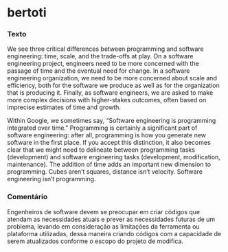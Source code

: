# bertoti
### Texto
We see three critical differences between programming and software engineering: time, scale, and the trade-offs at play. On a software engineering project, engineers need to be more concerned with the passage of time and the eventual need for change. In a software engineering organization, we need to be more concerned about scale and efficiency, both for the software we produce as well as for the organization that is producing it. Finally, as software engineers, we are asked to make more complex decisions with higher-stakes outcomes, often based on imprecise estimates of time and growth.

Within Google, we sometimes say, “Software engineering is programming integrated over time.” Programming is certainly a significant part of software engineering: after all, programming is how you generate new software in the first place. If you accept this distinction, it also becomes clear that we might need to delineate between programming tasks (development) and software engineering tasks (development, modification, maintenance). The addition of time adds an important new dimension to programming. Cubes aren’t squares, distance isn’t velocity. Software engineering isn’t programming.

### Comentário 
Engenheiros de software devem se preocupar em criar códigos que atendam as necessidades atuais e prever as necessidades futuras de um problema, levando em consideração as limitações da ferramenta ou plataforma utilizadas, dessa maneira criando códigos com a capacidade de serem atualizados conforme o escopo do projeto de modifica. 
